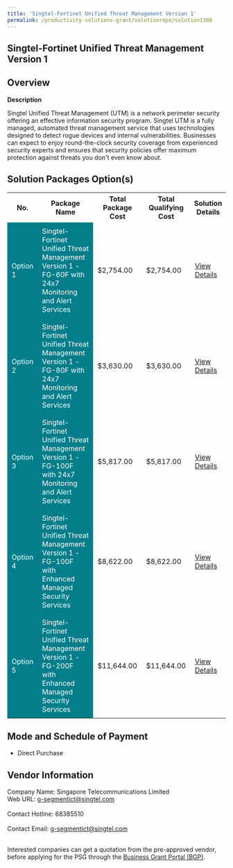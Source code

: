 ```yaml
---
title: 'Singtel-Fortinet Unified Threat Management Version 1'
permalink: /productivity-solutions-grant/solutionrepo/solution1380
---
```


## Singtel-Fortinet Unified Threat Management Version 1

## Overview

**Description**

Singtel Unified Threat Management (UTM) is a network perimeter security offering an effective information security program. Singtel UTM is a fully managed, automated threat management service that uses technologies designed to detect rogue devices and internal vulnerabilities. Businesses can expect to enjoy round-the-clock security coverage from experienced security experts and ensures that security policies offer maximum protection against threats you don't even know about.

## Solution Packages Option(s)

<table>
<tr>
<th><b>No.</b></th>
<th><b>Package Name</b></th>
<th><b>Total Package Cost</b></th>
<th><b>Total Qualifying Cost</b></th>
<th><b>Solution Details</b></th>
</tr>
<tr>
<td style='padding: 10px; background-color: #037E8A; color: #FFFFFF;'>Option 1</td>
<td style='padding: 10px; background-color: #037E8A; color: #FFFFFF;'>Singtel-Fortinet Unified Threat Management Version 1 - FG-60F with 24x7 Monitoring and Alert Services</td>
<td style='padding: 10px;'>$2,754.00</td>
<td style='padding: 10px;'>$2,754.00</td>
<td style='padding: 10px;'><a href='/images/psg/Singtel-Fortinet_20210430_Desensitised_Annex_3_Part_1.pdf' target='_blank'>View Details</a></td>
</tr>
<tr>
<td style='padding: 10px; background-color: #037E8A; color: #FFFFFF;'>Option 2</td>
<td style='padding: 10px; background-color: #037E8A; color: #FFFFFF;'>Singtel-Fortinet Unified Threat Management Version 1 - FG-80F with 24x7 Monitoring and Alert Services</td>
<td style='padding: 10px;'>$3,630.00</td>
<td style='padding: 10px;'>$3,630.00</td>
<td style='padding: 10px;'><a href='/images/psg/Singtel-Fortinet_20210430_Desensitised_Annex_3_Part_2.pdf' target='_blank'>View Details</a></td>
</tr>
<tr>
<td style='padding: 10px; background-color: #037E8A; color: #FFFFFF;'>Option 3</td>
<td style='padding: 10px; background-color: #037E8A; color: #FFFFFF;'>Singtel-Fortinet Unified Threat Management Version 1 - FG-100F with 24x7 Monitoring and Alert Services</td>
<td style='padding: 10px;'>$5,817.00</td>
<td style='padding: 10px;'>$5,817.00</td>
<td style='padding: 10px;'><a href='/images/psg/Singtel-Fortinet_20210430_Desensitised_Annex_3_Part_3.pdf' target='_blank'>View Details</a></td>
</tr>
<tr>
<td style='padding: 10px; background-color: #037E8A; color: #FFFFFF;'>Option 4</td>
<td style='padding: 10px; background-color: #037E8A; color: #FFFFFF;'>Singtel-Fortinet Unified Threat Management Version 1 - FG-100F with Enhanced Managed Security Services</td>
<td style='padding: 10px;'>$8,622.00</td>
<td style='padding: 10px;'>$8,622.00</td>
<td style='padding: 10px;'><a href='/images/psg/Singtel-Fortinet_20210430_Desensitised_Annex_3_Part_4.pdf' target='_blank'>View Details</a></td>
</tr>
<tr>
<td style='padding: 10px; background-color: #037E8A; color: #FFFFFF;'>Option 5</td>
<td style='padding: 10px; background-color: #037E8A; color: #FFFFFF;'>Singtel-Fortinet Unified Threat Management Version 1 - FG-200F with Enhanced Managed Security Services</td>
<td style='padding: 10px;'>$11,644.00</td>
<td style='padding: 10px;'>$11,644.00</td>
<td style='padding: 10px;'><a href='/images/psg/Singtel-Fortinet_20210430_Desensitised_Annex_3_Part_5.pdf' target='_blank'>View Details</a></td>
</tr>
</table>

## Mode and Schedule of Payment

 - Direct Purchase

## Vendor Information

 Company Name: Singapore Telecommunications Limited<br>Web URL: g-segmentict@singtel.com <br><br>Contact Hotline: 68385510 <br><br>Contact Email: g-segmentict@singtel.com <br><br>

Interested companies can get a quotation from the pre-approved vendor, before applying for the PSG through the <a href='https://www.businessgrants.gov.sg/' target='_blank' rel='noopener'>Business Grant Portal (BGP)</a>.

<script src="/jquery/resize-tables.js"></script>
